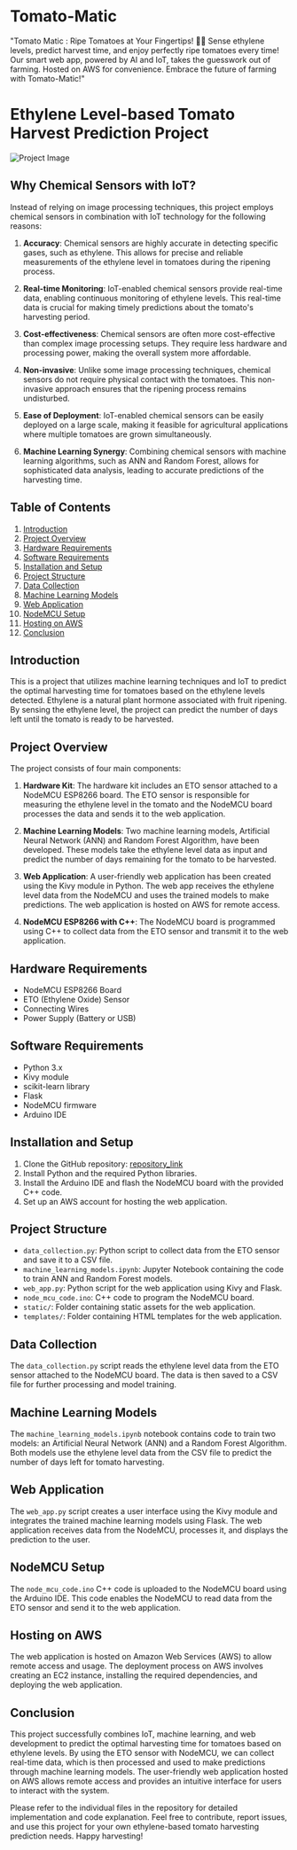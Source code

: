# Tomato-Matic
"Tomato Matic : Ripe Tomatoes at Your Fingertips! 🍅🌿 Sense ethylene levels, predict harvest time, and enjoy perfectly ripe tomatoes every time! Our smart web app, powered by AI and IoT, takes the guesswork out of farming. Hosted on AWS for convenience. Embrace the future of farming with Tomato-Matic!"

# Ethylene Level-based Tomato Harvest Prediction Project

![Project Image](project_image.jpg)

## Why Chemical Sensors with IoT?

Instead of relying on image processing techniques, this project employs chemical sensors in combination with IoT technology for the following reasons:

1. **Accuracy**: Chemical sensors are highly accurate in detecting specific gases, such as ethylene. This allows for precise and reliable measurements of the ethylene level in tomatoes during the ripening process.

2. **Real-time Monitoring**: IoT-enabled chemical sensors provide real-time data, enabling continuous monitoring of ethylene levels. This real-time data is crucial for making timely predictions about the tomato's harvesting period.

3. **Cost-effectiveness**: Chemical sensors are often more cost-effective than complex image processing setups. They require less hardware and processing power, making the overall system more affordable.

4. **Non-invasive**: Unlike some image processing techniques, chemical sensors do not require physical contact with the tomatoes. This non-invasive approach ensures that the ripening process remains undisturbed.

5. **Ease of Deployment**: IoT-enabled chemical sensors can be easily deployed on a large scale, making it feasible for agricultural applications where multiple tomatoes are grown simultaneously.

6. **Machine Learning Synergy**: Combining chemical sensors with machine learning algorithms, such as ANN and Random Forest, allows for sophisticated data analysis, leading to accurate predictions of the harvesting time.


## Table of Contents

1. [Introduction](#introduction)
2. [Project Overview](#project-overview)
3. [Hardware Requirements](#hardware-requirements)
4. [Software Requirements](#software-requirements)
5. [Installation and Setup](#installation-and-setup)
6. [Project Structure](#project-structure)
7. [Data Collection](#data-collection)
8. [Machine Learning Models](#machine-learning-models)
9. [Web Application](#web-application)
10. [NodeMCU Setup](#nodemcu-setup)
11. [Hosting on AWS](#hosting-on-aws)
12. [Conclusion](#conclusion)

## Introduction

This is a project that utilizes machine learning techniques and IoT to predict the optimal harvesting time for tomatoes based on the ethylene levels detected. Ethylene is a natural plant hormone associated with fruit ripening. By sensing the ethylene level, the project can predict the number of days left until the tomato is ready to be harvested.

## Project Overview

The project consists of four main components:

1. **Hardware Kit**: The hardware kit includes an ETO sensor attached to a NodeMCU ESP8266 board. The ETO sensor is responsible for measuring the ethylene level in the tomato and the NodeMCU board processes the data and sends it to the web application.

2. **Machine Learning Models**: Two machine learning models, Artificial Neural Network (ANN) and Random Forest Algorithm, have been developed. These models take the ethylene level data as input and predict the number of days remaining for the tomato to be harvested.

3. **Web Application**: A user-friendly web application has been created using the Kivy module in Python. The web app receives the ethylene level data from the NodeMCU and uses the trained models to make predictions. The web application is hosted on AWS for remote access.

4. **NodeMCU ESP8266 with C++**: The NodeMCU board is programmed using C++ to collect data from the ETO sensor and transmit it to the web application.

## Hardware Requirements

- NodeMCU ESP8266 Board
- ETO (Ethylene Oxide) Sensor
- Connecting Wires
- Power Supply (Battery or USB)

## Software Requirements

- Python 3.x
- Kivy module
- scikit-learn library
- Flask
- NodeMCU firmware
- Arduino IDE

## Installation and Setup

1. Clone the GitHub repository: [repository_link](https://github.com/your_username/project_repo.git)
2. Install Python and the required Python libraries.
3. Install the Arduino IDE and flash the NodeMCU board with the provided C++ code.
4. Set up an AWS account for hosting the web application.

## Project Structure

- `data_collection.py`: Python script to collect data from the ETO sensor and save it to a CSV file.
- `machine_learning_models.ipynb`: Jupyter Notebook containing the code to train ANN and Random Forest models.
- `web_app.py`: Python script for the web application using Kivy and Flask.
- `node_mcu_code.ino`: C++ code to program the NodeMCU board.
- `static/`: Folder containing static assets for the web application.
- `templates/`: Folder containing HTML templates for the web application.

## Data Collection

The `data_collection.py` script reads the ethylene level data from the ETO sensor attached to the NodeMCU board. The data is then saved to a CSV file for further processing and model training.

## Machine Learning Models

The `machine_learning_models.ipynb` notebook contains code to train two models: an Artificial Neural Network (ANN) and a Random Forest Algorithm. Both models use the ethylene level data from the CSV file to predict the number of days left for tomato harvesting.

## Web Application

The `web_app.py` script creates a user interface using the Kivy module and integrates the trained machine learning models using Flask. The web application receives data from the NodeMCU, processes it, and displays the prediction to the user.

## NodeMCU Setup

The `node_mcu_code.ino` C++ code is uploaded to the NodeMCU board using the Arduino IDE. This code enables the NodeMCU to read data from the ETO sensor and send it to the web application.

## Hosting on AWS

The web application is hosted on Amazon Web Services (AWS) to allow remote access and usage. The deployment process on AWS involves creating an EC2 instance, installing the required dependencies, and deploying the web application.

## Conclusion

This project successfully combines IoT, machine learning, and web development to predict the optimal harvesting time for tomatoes based on ethylene levels. By using the ETO sensor with NodeMCU, we can collect real-time data, which is then processed and used to make predictions through machine learning models. The user-friendly web application hosted on AWS allows remote access and provides an intuitive interface for users to interact with the system.

Please refer to the individual files in the repository for detailed implementation and code explanation. Feel free to contribute, report issues, and use this project for your own ethylene-based tomato harvesting prediction needs. Happy harvesting!
